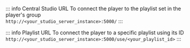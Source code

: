 ::: info Central Studio URL
To connect the player to the playlist set in the player's group<br />
`http://<your_studio_server_instance>:5000/` 
:::

::: info Playlist URL
To connect the player to a specific playlist using its ID<br />
  `http://<your_studio_server_instance>:5000/use/<your_playlist_id>`
:::